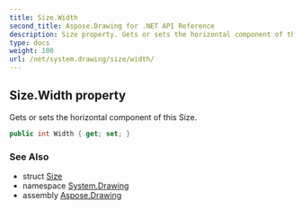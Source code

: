 ```yaml
---
title: Size.Width
second_title: Aspose.Drawing for .NET API Reference
description: Size property. Gets or sets the horizontal component of this Size
type: docs
weight: 100
url: /net/system.drawing/size/width/
---
```

## Size.Width property

Gets or sets the horizontal component of this Size.

```csharp
public int Width { get; set; }
```

### See Also

* struct [Size](../)
* namespace [System.Drawing](../../size/)
* assembly [Aspose.Drawing](../../../)


